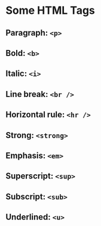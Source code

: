 # Some HTML Tags
## Paragraph: `<p>`
## Bold: `<b>`
## Italic: `<i>`
## Line break: `<br />`
## Horizontal rule: `<hr />`
## Strong: `<strong>`
## Emphasis: `<em>`
## Superscript: `<sup>`
## Subscript: `<sub>`
## Underlined: `<u>`